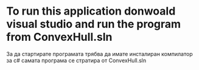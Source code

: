 ﻿# To run this application donwoald visual studio and run the program from ConvexHull.sln
За да стартирате програмата трябва да имате инсталиран компилатор за c# самата програма се стратира от ConvexHull.sln
